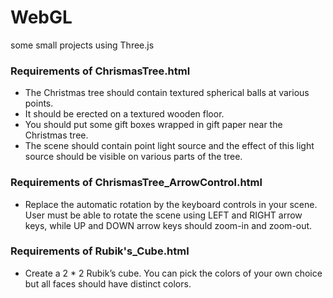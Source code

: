 # WebGL
some small projects using Three.js

### Requirements of ChrismasTree.html
- The Christmas tree should contain textured spherical balls at various points.
- It should be erected on a textured wooden floor.
- You should put some gift boxes wrapped in gift paper near the Christmas tree.
- The scene should contain point light source and the effect of this light source should be visible on various parts of the tree.
### Requirements of ChrismasTree_ArrowControl.html
- Replace the automatic rotation by the keyboard controls in your scene. User must be able to rotate the scene using LEFT and RIGHT arrow keys, while UP and DOWN arrow keys should zoom-in and zoom-out.
### Requirements of Rubik's_Cube.html
- Create a 2 * 2 Rubik’s cube. You can pick the colors of your own choice but all faces should have distinct colors.
